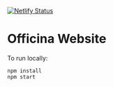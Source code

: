 [![Netlify Status](https://api.netlify.com/api/v1/badges/f6d308c8-880a-4b1b-993b-4a286b542231/deploy-status)](https://app.netlify.com/sites/officina/deploys)

# Officina Website

To run locally:

```
npm install 
npm start
```